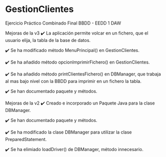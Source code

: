 # GestionClientes
Ejercicio Práctico Combinado Final BBDD - EEDD 1 DAW

Mejoras de la v3
✔️ La aplicación permite volcar en un fichero, que el usuario elija, la tabla de la base de datos.

✔️ Se ha modificado método MenuPrincipal() en GestionClientes.

✔️ Se ha añadido método opcionImprimirFichero() en GestionClientes.

✔️ Se ha añadido método printClientesFichero() en DBManager, que trabaja al mas bajo nivel con la BBDD para imprimir en un fichero la tabla.

✔️ Se han documentado paquete y métodos.

Mejoras de la v2
✔️ Creado  e  incorporado un Paquete Java para la clase DBManager.

✔️ Se han documentado paquete y métodos.

✔️ Se ha modificado la clase DBManager para utilizar la clase PreparedStatement.

✔️ Se ha elimiado loadDriver() de DBManager, método innecesario.
